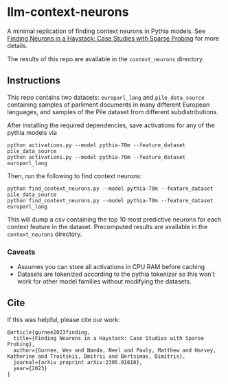 # llm-context-neurons
A minimal replication of finding context neurons in Pythia models. See [Finding Neurons in a Haystack: Case Studies with Sparse Probing](https://arxiv.org/abs/2305.01610) for more details.

The results of this repo are available in the `context_neurons` directory.

## Instructions
This repo contains two datasets: `europarl_lang` and `pile_data_source` containing samples of parliment documents in many different European languages, and samples of the Pile dataset from different subdistributions.

After installing the required dependencies, save activations for any of the pythia models via 
```
python activations.py --model pythia-70m --feature_dataset pile_data_source
python activations.py --model pythia-70m --feature_dataset europarl_lang
```

Then, run the following to find context neurons:
```
python find_context_neurons.py --model pythia-70m --feature_dataset pile_data_source
python find_context_neurons.py --model pythia-70m --feature_dataset europarl_lang
```

This will dump a csv containing the top 10 most predictive neurons for each context feature in the dataset. Precomputed results are available in the `context_neurons` directory.


### Caveats
- Assumes you can store all activations in CPU RAM before caching
- Datasets are tokenized according to the pythia tokenizer so this won't work for other model families without modifying the datasets.


## Cite
If this was helpful, please cite our work:
```
@article{gurnee2023finding,
  title={Finding Neurons in a Haystack: Case Studies with Sparse Probing},
  author={Gurnee, Wes and Nanda, Neel and Pauly, Matthew and Harvey, Katherine and Troitskii, Dmitrii and Bertsimas, Dimitris},
  journal={arXiv preprint arXiv:2305.01610},
  year={2023}
}
```